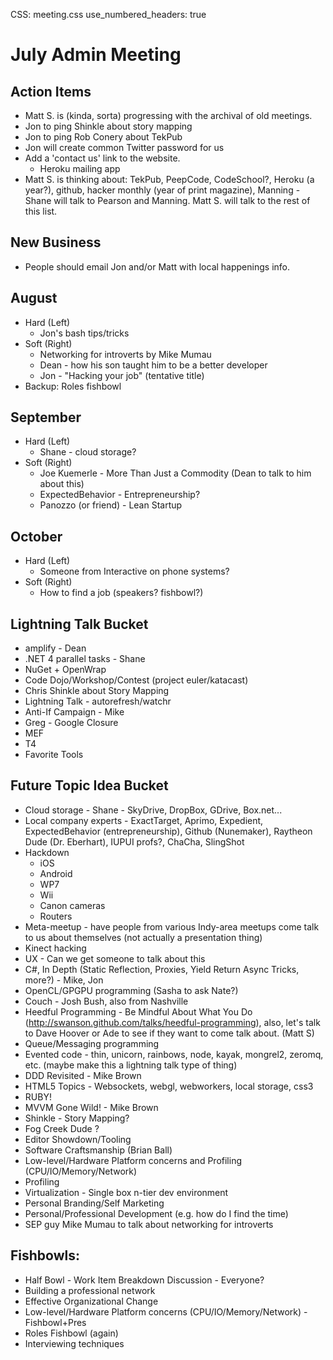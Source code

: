CSS: meeting.css
use_numbered_headers: true

# July Admin Meeting

## Action Items
* Matt S. is (kinda, sorta) progressing with the archival of old meetings.
* Jon to ping Shinkle about story mapping
* Jon to ping Rob Conery about TekPub
* Jon will create common Twitter password for us
* Add a 'contact us' link to the website.
  * Heroku mailing app
* Matt S. is thinking about: TekPub, PeepCode, CodeSchool?, Heroku (a year?), github, hacker monthly (year of print magazine), Manning - Shane will talk to Pearson and Manning.  Matt S. will talk to the rest of this list.

## New Business
* People should email Jon and/or Matt with local happenings info.

## August
* Hard (Left)
  * Jon's bash tips/tricks
* Soft (Right)
  * Networking for introverts by Mike Mumau
  * Dean - how his son taught him to be a better developer
  * Jon - "Hacking your job" (tentative title)
* Backup: Roles fishbowl

## September
* Hard (Left)
  * Shane - cloud storage?
* Soft (Right)
  * Joe Kuemerle - More Than Just a Commodity (Dean to talk to him about this)
  * ExpectedBehavior - Entrepreneurship?
  * Panozzo (or friend) - Lean Startup

## October
* Hard (Left)
  * Someone from Interactive on phone systems?
* Soft (Right)
  * How to find a job (speakers? fishbowl?)


## Lightning Talk Bucket
* amplify - Dean
* .NET 4 parallel tasks - Shane
* NuGet + OpenWrap
* Code Dojo/Workshop/Contest (project euler/katacast)
* Chris Shinkle about Story Mapping
* Lightning Talk - autorefresh/watchr
* Anti-If Campaign - Mike
* Greg - Google Closure
* MEF
* T4
* Favorite Tools

## Future Topic Idea Bucket
* Cloud storage - Shane - SkyDrive, DropBox, GDrive, Box.net...
* Local company experts - ExactTarget, Aprimo, Expedient, ExpectedBehavior (entrepreneurship), Github (Nunemaker), Raytheon Dude (Dr. Eberhart), IUPUI profs?, ChaCha, SlingShot
* Hackdown
  * iOS
  * Android
  * WP7
  * Wii
  * Canon cameras
  * Routers
* Meta-meetup - have people from various Indy-area meetups come talk to us about themselves (not actually a presentation thing)
* Kinect hacking
* UX - Can we get someone to talk about this
* C#, In Depth (Static Reflection, Proxies, Yield Return Async Tricks, more?) - Mike, Jon
* OpenCL/GPGPU programming (Sasha to ask Nate?)
* Couch - Josh Bush, also from Nashville
* Heedful Programming - Be Mindful About What You Do (http://swanson.github.com/talks/heedful-programming), also, let's talk to Dave Hoover or Ade to see if they want to come talk about. (Matt S)
* Queue/Messaging programming
* Evented code - thin, unicorn, rainbows, node, kayak, mongrel2, zeromq, etc. (maybe make this a lightning talk type of thing)
* DDD Revisited - Mike Brown
* HTML5 Topics - Websockets, webgl, webworkers, local storage, css3
* RUBY!
* MVVM Gone Wild! - Mike Brown
* Shinkle - Story Mapping?
* Fog Creek Dude ?
* Editor Showdown/Tooling
* Software Craftsmanship (Brian Ball)
* Low-level/Hardware Platform concerns and Profiling (CPU/IO/Memory/Network)
* Profiling 
* Virtualization - Single box n-tier dev environment
* Personal Branding/Self Marketing
* Personal/Professional Development (e.g. how do I find the time)
* SEP guy Mike Mumau to talk about networking for introverts

## Fishbowls:
* Half Bowl - Work Item Breakdown Discussion - Everyone?
* Building a professional network
* Effective Organizational Change
* Low-level/Hardware Platform concerns (CPU/IO/Memory/Network) - Fishbowl+Pres
* Roles Fishbowl (again)
* Interviewing techniques
